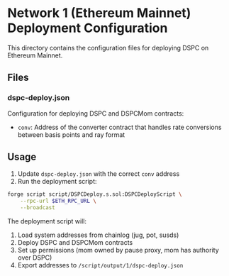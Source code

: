 # Network 1 (Ethereum Mainnet) Deployment Configuration

This directory contains the configuration files for deploying DSPC on Ethereum Mainnet.

## Files

### dspc-deploy.json
Configuration for deploying DSPC and DSPCMom contracts:
- `conv`: Address of the converter contract that handles rate conversions between basis points and ray format

## Usage

1. Update `dspc-deploy.json` with the correct `conv` address
2. Run the deployment script:
```bash
forge script script/DSPCDeploy.s.sol:DSPCDeployScript \
    --rpc-url $ETH_RPC_URL \
    --broadcast
```

The deployment script will:
1. Load system addresses from chainlog (jug, pot, susds)
2. Deploy DSPC and DSPCMom contracts
3. Set up permissions (mom owned by pause proxy, mom has authority over DSPC)
4. Export addresses to `/script/output/1/dspc-deploy.json`
